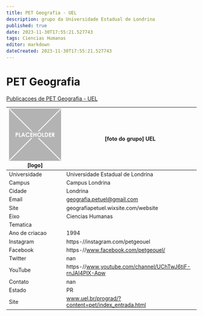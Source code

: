 ```yaml
---
title: PET Geografia - UEL
description: grupo da Universidade Estadual de Londrina
published: true
date: 2023-11-30T17:55:21.527743
tags: Ciencias Humanas
editor: markdown
dateCreated: 2023-11-30T17:55:21.527743
---
```


# PET Geografia

[Publicacoes de PET Geografia - UEL](/atividade/286PETGeografiaUEL/feed.md)

| ![placeholder.png](/placeholder.png) [logo] | [foto do grupo] UEL         |
| ------------------------------------------- | ------------------------------------------------- |
| Universidade                                | Universidade Estadual de Londrina      |
| Campus                                      | Campus Londrina            |
| Cidade                                      | Londrina             |
| Email                                       | geografia.petuel@gmail.com             |
| Site                                        | geografiapetuel.wixsite.com/website              |
| Eixo                                        | Ciencias Humanas              |
| Tematica                                    |           |
| Ano de criacao                              | 1994        |
| Instagram                                   | https-//instagram.com/petgeouel         |
| Facebook                                    | https-//www.facebook.com/petgeouel/          |
| Twitter                                     | nan           |
| YouTube                                     | https-//www.youtube.com/channel/UChTwJ6tiF-rnJAI4PlX-Apw           |
| Contato                                     | nan         |
| Estado                                      |  PR            |
| Site                                        | www.uel.br/prograd/?content=pet/index_entrada.html |
